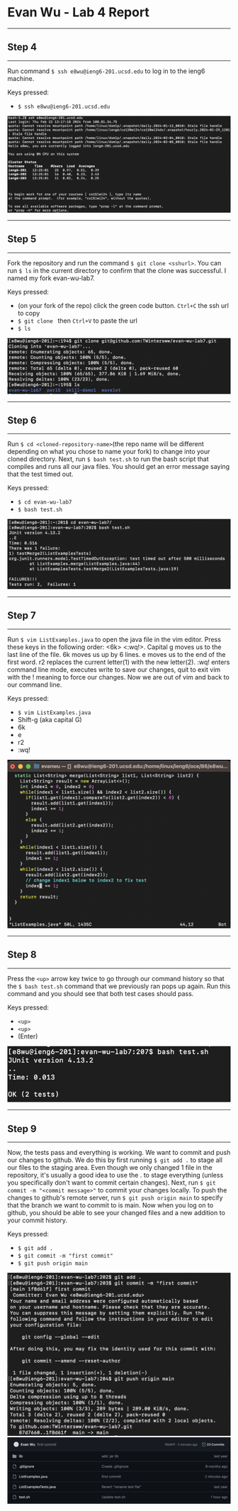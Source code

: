 # Evan Wu - Lab 4 Report
---
## Step 4
---


Run command `$ ssh e8wu@ieng6-201.ucsd.edu` to log in to the ieng6 machine.

Keys pressed:
- `$ ssh e8wu@ieng6-201.ucsd.edu`


![img1](lab4images/i1.png)


---
## Step 5
---


Fork the repository and run the command `$ git clone <sshurl>`. You can run `$ ls` in the current directory to confirm that the clone was successful. I named my fork evan-wu-lab7.

Keys pressed:
- (on your fork of the repo) click the green code button. `Ctrl+C` the ssh url to copy
- `$ git clone ` then `Ctrl+V` to paste the url
- `$ ls` 


![img2](lab4images/i2.png)


---
## Step 6
---


Run `$ cd <cloned-repository-name>`(the repo name will be different depending on what you chose to name your fork) to change into your cloned directory. Next, run `$ bash test.sh` to run the bash script that compiles and runs all our java files.
You should get an error message saying that the test timed out.

Keys pressed:
- `$ cd evan-wu-lab7`
- `$ bash test.sh`


![img3](lab4images/i3.png)


---
## Step 7
---


Run `$ vim ListExamples.java` to open the java file in the vim editor. Press these keys in the following order: <Shift-g> <6k> <e> <r2> <:wq!>. Capital g moves us to the last line of the file. 6k moves us up by 6 lines. e moves us to the end of the first word. r2 replaces the current letter(1) with the new letter(2). :wq! enters command line mode, executes write to save our changes, quit to exit vim with the ! meaning to force our changes. Now we are out of vim and back to our command line.

Keys pressed:
- `$ vim ListExamples.java`
- Shift-g (aka capital G)
- 6k
- e
- r2
- :wq!


![img6](lab4images/i6.png)


---
## Step 8
---


Press the `<up>` arrow key twice to go through our command history so that the `$ bash test.sh` command that we previously ran pops up again. Run this command and you should see that both test cases should pass.

Keys pressed:
- `<up>`
- `<up>`
- (Enter)


![img7](lab4images/i7.png)


---
## Step 9
---


Now, the tests pass and everything is working. We want to commit and push our changes to github. We do this by first running `$ git add .` to stage all our files to the staging area. Even though we only changed 1 file in the repository, it's usually a good idea to use the . to stage everything (unless you specifically don't want to commit certain changes). Next, run `$ git commit -m "<commit message>"` to commit your changes locally. To push the changes to github's remote server, run `$ git push origin main` to specify that the branch we want to commit to is main. Now when you log on to github, you should be able to see your changed files and a new addition to your commit history. 

Keys pressed:
- `$ git add .`
- `$ git commit -m "first commit"`
- `$ git push origin main`


![img4](lab4images/i4.png)
![img5](lab4images/i5.png)
